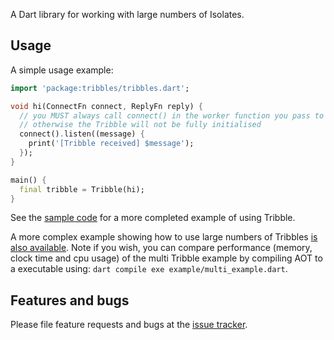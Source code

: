A Dart library for working with large numbers of Isolates.

## Usage

A simple usage example:

```dart
import 'package:tribbles/tribbles.dart';

void hi(ConnectFn connect, ReplyFn reply) {
  // you MUST always call connect() in the worker function you pass to a Tribble 
  // otherwise the Tribble will not be fully initialised 
  connect().listen((message) {
    print('[Tribble received] $message');
  });
}

main() {
  final tribble = Tribble(hi);
}
```

See the [sample code](example/basic_example.dart) for a more completed example of using Tribble.


A more complex example showing how to use large numbers of Tribbles [is also available](example/multi_example.dart).
Note if you wish, you can compare performance (memory, clock time and cpu usage) of the multi Tribble example by compiling AOT to a executable using: `dart compile exe example/multi_example.dart`.  

## Features and bugs

Please file feature requests and bugs at the [issue tracker][tracker].

[tracker]: https://github.com/maks/tribbles/issues/new
